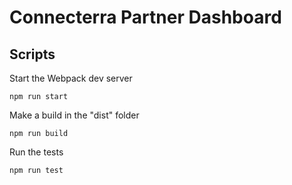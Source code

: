 # Connecterra Partner Dashboard

## Scripts

Start the Webpack dev server

```
npm run start
```

Make a build in the "dist" folder

```
npm run build
```

Run the tests

```
npm run test
```